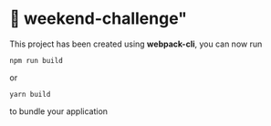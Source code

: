 # 🚀 weekend-challenge"

This project has been created using **webpack-cli**, you can now run

```
npm run build
```

or

```
yarn build
```

to bundle your application
